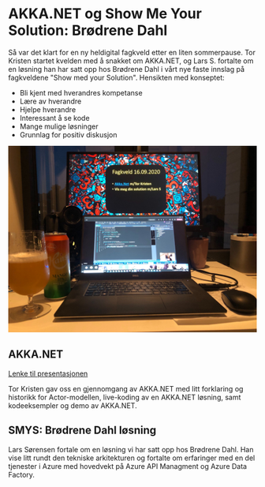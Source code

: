 # AKKA.NET og Show Me Your Solution: Brødrene Dahl

Så var det klart for en ny heldigital fagkveld etter en liten sommerpause. Tor Kristen startet kvelden med å snakket om AKKA.NET, og Lars S. fortalte om en løsning han har satt opp hos Brødrene Dahl i vårt nye faste innslag på fagkveldene "Show med your Solution". Hensikten med konseptet:
- Bli kjent med hverandres kompetanse
- Lære av hverandre
- Hjelpe hverandre
- Interessant å se kode
- Mange mulige løsninger
- Grunnlag for positiv diskusjon

![Fagkveld](https://github.com/novanet/fagkvelder/blob/master/docs/20200916/content/fagkveld.jpg)

## AKKA.NET

[Lenke til presentasjonen](https://github.com/novanet/fagkvelder/tree/master/docs/20200916/content/presentasjon.pdf)

Tor Kristen gav oss en gjennomgang av AKKA.NET med litt forklaring og historikk for Actor-modellen, live-koding av en AKKA.NET løsning, samt kodeeksempler og demo av AKKA.NET.

## SMYS: Brødrene Dahl løsning

Lars Sørensen fortale om en løsning vi har satt opp hos Brødrene Dahl. Han vise litt rundt den tekniske arkitekturen og fortalte om erfaringer med en del tjenester i Azure med hovedvekt på Azure API Managment og Azure Data Factory.
